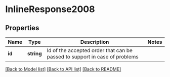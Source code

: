 # InlineResponse2008

## Properties
Name | Type | Description | Notes
------------ | ------------- | ------------- | -------------
**id** | **string** | Id of the accepted order that can be passed to support in case of problems | 

[[Back to Model list]](../../README.md#documentation-for-models) [[Back to API list]](../../README.md#documentation-for-api-endpoints) [[Back to README]](../../README.md)

